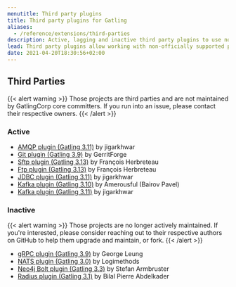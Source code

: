 ```yaml
---
menutitle: Third party plugins
title: Third party plugins for Gatling
aliases:
  - /reference/extensions/third-parties
description: Active, lagging and inactive third party plugins to use non-officially supported protocols, such as Kafka, AMQP, Cassandra and JDBC.
lead: Third party plugins allow working with non-officially supported protocols
date: 2021-04-20T18:30:56+02:00
---
```


## Third Parties

{{< alert warning >}}
Those projects are third parties and are not maintained by GatlingCorp core committers.
If you run into an issue, please contact their respective owners.
{{< /alert >}}

### Active

* [AMQP plugin (Gatling 3.11)](https://github.com/galax-io/gatling-amqp-plugin) by jigarkhwar
* [Git plugin (Gatling 3.9)](https://github.com/GerritForge/gatling-git) by GerritForge
* [Sftp plugin (Gatling 3.13)](https://github.com/fherbreteau/gatling-sftp) by François Herbreteau
* [Ftp plugin (Gatling 3.13)](https://github.com/fherbreteau/gatling-ftp) by François Herbreteau
* [JDBC plugin (Gatling 3.11)](https://github.com/galax-io/gatling-jdbc-plugin) by jigarkhwar
* [Kafka plugin (Gatling 3.10)](https://github.com/Amerousful/gatling-kafka) by Amerousful (Bairov Pavel)
* [Kafka plugin (Gatling 3.11)](https://github.com/galax-io/gatling-kafka-plugin) by jigarkhwar

### Inactive

{{< alert warning >}}
Those projects are no longer actively maintained.
If you're interested, please consider reaching out to their respective authors on GitHub to help them upgrade and maintain, or fork.
{{< /alert >}}

* [gRPC plugin (Gatling 3.9)](https://github.com/phiSgr/gatling-grpc) by George Leung
* [NATS plugin (Gatling 3.0)](https://github.com/Logimethods/nats-connector-gatling) by Logimethods
* [Neo4j Bolt plugin (Gatling 3.3)](https://github.com/sarmbruster/gatling-bolt) by Stefan Armbruster
* [Radius plugin (Gatling 3.1)](https://github.com/bpabdelkader/gatling-radius) by Bilal Pierre Abdelkader
